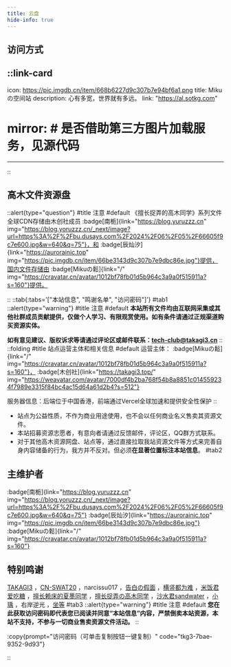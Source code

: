 ```yaml
---
title: 云盘
hide-info: true
---
```


## 访问方式

::link-card
---
icon: https://pic.imgdb.cn/item/668b6227d9c307b7e94bf6a1.png
title: Mikuの空间站
description: 心有多宽，世界就有多远。
link: "https://al.sotkg.com"
# mirror: # 是否借助第三方图片加载服务，见源代码
---
::

## 高木文件资源盘

::alert{type="question"}
#title
注意
#default
《擅长捉弄的高木同学》系列文件全球CDN存储由木创社成员 :badge[南栀]{link="https://blog.yuruzzz.cn" img="https://blog.yoruzzz.cn/_next/image?url=https%3A%2F%2Fbu.dusays.com%2F2024%2F06%2F05%2F66605f9c7e600.jpg&w=640&q=75"}，和 :badge[辰灿汐]{link="https://aurorainic.top" img="https://pic.imgdb.cn/item/66be3143d9c307b7e9dbc86e.jpg"}提供，国内文件存储由 :badge[Mikuの鬆]{link="/" img="https://cravatar.cn/avatar/1012bf78fb01d5b964c3a9a0f515911a?s=160"}提供。

::
::tab{:tabs='["本站信息", "鸣谢名单", "访问密码"]'}
#tab1
::alert{type="warning"}
#title
注意
#default
**本站所有文件均由互联网采集或其他社群成员贡献提供，仅做个人学习、有限观赏使用。如有条件请通过正规渠道购买资源实体。**

**如有意见建议、版权诉求等请通过评论区或邮件联系：[tech-club@takagi3.cn](mailto:tech-club@takagi3.cn)**
::
::folding
#title
站点运营主体和相关信息
#default
运营主体： :badge[Mikuの鬆]{link="/" img="https://cravatar.cn/avatar/1012bf78fb01d5b964c3a9a0f515911a?s=160"}， :badge[木创社]{link="https://takagi3.top/" img="https://weavatar.com/avatar/7000df4b2ba768f54b8a8851c014559234f7989e3315f84bc4ac15d64a61d2b4?s=512"}

服务器信息：后端位于中国香港，前端通过Vercel全球加速和提供安全性保护
::
- 站点为公益性质，不作为商业用途使用，也不会以任何商业名义售卖其资源文件。
- 本站招募资源志愿者，有意向者请通过反馈邮件，评论区，QQ群方式联系。
- 对于其他高木资源网盘、站点等，通过直接拉取我站资源文件等方式来完善自身内容储备的行为，我方并不反对。但必须**在显著位置标注本站信息**。
#tab2
## 主维护者
:badge[南栀]{link="https://blog.yuruzzz.cn" img="https://blog.yoruzzz.cn/_next/image?url=https%3A%2F%2Fbu.dusays.com%2F2024%2F06%2F05%2F66605f9c7e600.jpg&w=640&q=75"}
:badge[辰灿汐]{link="https://aurorainic.top" img="https://pic.imgdb.cn/item/66be3143d9c307b7e9dbc86e.jpg"} 
:badge[Mikuの鬆]{link="/" img="https://cravatar.cn/avatar/1012bf78fb01d5b964c3a9a0f515911a?s=160"}
## 特别鸣谢
   [TAKAGI3](https://space.bilibili.com/517104324)  ，[CN-SWAT20](https://space.bilibili.com/23691686)  ，narcissu017  ，[告白の假面](https://space.bilibili.com/17763935)  ，[横竖都为难](https://space.bilibili.com/436044923)  ，[米饭君爱吃糖](https://space.bilibili.com/271246992)  ，[擅长赖床的夏墨同学](https://space.bilibili.com/354522608)  ，[擅长捉弄の高木同学](https://space.bilibili.com/2709173)  ，[沙水君sandwater](https://space.bilibili.com/687160102)  ，[小瑀](https://space.bilibili.com/1229191353)  ，右岸逆光  ，[坐等](https://space.bilibili.com/1121247935)
#tab3
::alert{type="warning"}
#title
注意
#default
**您在此获取访问密码即代表您已阅读并同意“本站信息”内容，严禁倒卖本站资源，本站不支持，不参与一切商业售卖资源文件活动。**
::

:copy{prompt="访问密码（可单击复制按钮一键复制）" code="tkg3-7bae-9352-9d93"} 

::
